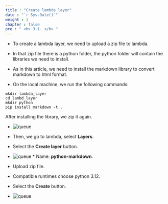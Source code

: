 ```yaml
---
title : "Create lambda layer"
date : "`r Sys.Date()`"
weight : 1
chapter : false
pre : " <b> 3.1. </b> "
---
```


* To create a lambda layer, we need to upload a zip file to lambda.

* In that zip file there is a python folder, the python folder will contain the libraries we need to install.

* As in this article, we need to install the markdown library to convert markdown to html format.

* On the local machine, we run the following commands:
```
mkdir lambda_layer
cd lambd_layer
mkdir python
pip install markdown -t .

```
After installing the library, we zip it again.

* ![queue](/workshop-aws-card-clash-5/images/3.connect/zip.png)
* Then, we go to lambda, select **Layers**.

* Select the **Create layer** button.
* ![queue](/workshop-aws-card-clash-5/images/3.connect/zip2.png) * Name: **python-markdown**.
* Upload zip file.
* Compatible runtimes choose python 3.12.
* Select the **Create** button.
* ![queue](/workshop-aws-card-clash-5/images/3.connect/zip3.png)